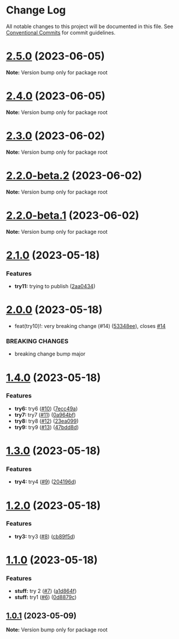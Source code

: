# Change Log

All notable changes to this project will be documented in this file.
See [Conventional Commits](https://conventionalcommits.org) for commit guidelines.

# [2.5.0](https://github.com/cornerstonejs/cornerstone3D-beta/compare/v2.4.0...v2.5.0) (2023-06-05)

**Note:** Version bump only for package root

# [2.4.0](https://github.com/cornerstonejs/cornerstone3D-beta/compare/v2.3.0...v2.4.0) (2023-06-05)

**Note:** Version bump only for package root

# [2.3.0](https://github.com/cornerstonejs/cornerstone3D-beta/compare/v2.2.0-beta.2...v2.3.0) (2023-06-02)

**Note:** Version bump only for package root

# [2.2.0-beta.2](https://github.com/cornerstonejs/cornerstone3D-beta/compare/v2.2.0-beta.1...v2.2.0-beta.2) (2023-06-02)

**Note:** Version bump only for package root

# [2.2.0-beta.1](https://github.com/cornerstonejs/cornerstone3D-beta/compare/v2.1.0...v2.2.0-beta.1) (2023-06-02)

**Note:** Version bump only for package root

# [2.1.0](https://github.com/cornerstonejs/cornerstone3D-beta/compare/v2.0.0...v2.1.0) (2023-05-18)

### Features

- **try11:** trying to publish ([2aa0434](https://github.com/cornerstonejs/cornerstone3D-beta/commit/2aa043449f2be0e95aaec97e84608522149e29db))

# [2.0.0](https://github.com/cornerstonejs/cornerstone3D-beta/compare/v1.4.0...v2.0.0) (2023-05-18)

- feat(try10)!: very breaking change (#14) ([53348ee](https://github.com/cornerstonejs/cornerstone3D-beta/commit/53348ee3d7662673524b5118afd5d4a754c08409)), closes [#14](https://github.com/cornerstonejs/cornerstone3D-beta/issues/14)

### BREAKING CHANGES

- breaking change bump major

# [1.4.0](https://github.com/cornerstonejs/cornerstone3D-beta/compare/v1.3.0...v1.4.0) (2023-05-18)

### Features

- **try6:** try6 ([#10](https://github.com/cornerstonejs/cornerstone3D-beta/issues/10)) ([7ecc49a](https://github.com/cornerstonejs/cornerstone3D-beta/commit/7ecc49a9d74fee0af443739de4b7c4c42a2c3b5a))
- **try7:** try7 ([#11](https://github.com/cornerstonejs/cornerstone3D-beta/issues/11)) ([0a964bf](https://github.com/cornerstonejs/cornerstone3D-beta/commit/0a964bf81728e879f1ade53c64182e0e121afdf9))
- **try8:** try8 ([#12](https://github.com/cornerstonejs/cornerstone3D-beta/issues/12)) ([23ea099](https://github.com/cornerstonejs/cornerstone3D-beta/commit/23ea099eade6536f5d39a0d1a3b2adb5627a1504))
- **try9:** try9 ([#13](https://github.com/cornerstonejs/cornerstone3D-beta/issues/13)) ([47bdd8d](https://github.com/cornerstonejs/cornerstone3D-beta/commit/47bdd8d27156b0387dfd0ffce4270cc28fffd307))

# [1.3.0](https://github.com/cornerstonejs/cornerstone3D-beta/compare/v1.2.0...v1.3.0) (2023-05-18)

### Features

- **try4:** try4 ([#9](https://github.com/cornerstonejs/cornerstone3D-beta/issues/9)) ([204196d](https://github.com/cornerstonejs/cornerstone3D-beta/commit/204196dae4f13934eac0fec63d8366d3d895776a))

# [1.2.0](https://github.com/cornerstonejs/cornerstone3D-beta/compare/v1.1.0...v1.2.0) (2023-05-18)

### Features

- **try3:** try3 ([#8](https://github.com/cornerstonejs/cornerstone3D-beta/issues/8)) ([cb89f5d](https://github.com/cornerstonejs/cornerstone3D-beta/commit/cb89f5dbac89454df42238dec978d8bd1fd12df5))

# [1.1.0](https://github.com/cornerstonejs/cornerstone3D-beta/compare/v1.0.1...v1.1.0) (2023-05-18)

### Features

- **stuff:** try 2 ([#7](https://github.com/cornerstonejs/cornerstone3D-beta/issues/7)) ([a1d864f](https://github.com/cornerstonejs/cornerstone3D-beta/commit/a1d864fe2aea793f039bd2028b62a62455d682f7))
- **stuff:** try1 ([#6](https://github.com/cornerstonejs/cornerstone3D-beta/issues/6)) ([0d8879c](https://github.com/cornerstonejs/cornerstone3D-beta/commit/0d8879c2b2dae03e6e91e3b4ff601b1a90db4380))

## [1.0.1](https://github.com/cornerstonejs/cornerstone3D-beta/compare/v1.0.0...v1.0.1) (2023-05-09)

**Note:** Version bump only for package root
